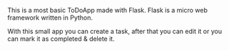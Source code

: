 This is a most basic ToDoApp made with Flask. Flask is a micro web framework written in Python.

With this small app you can create a task, after that you can edit it or you can mark it as completed & delete it.

